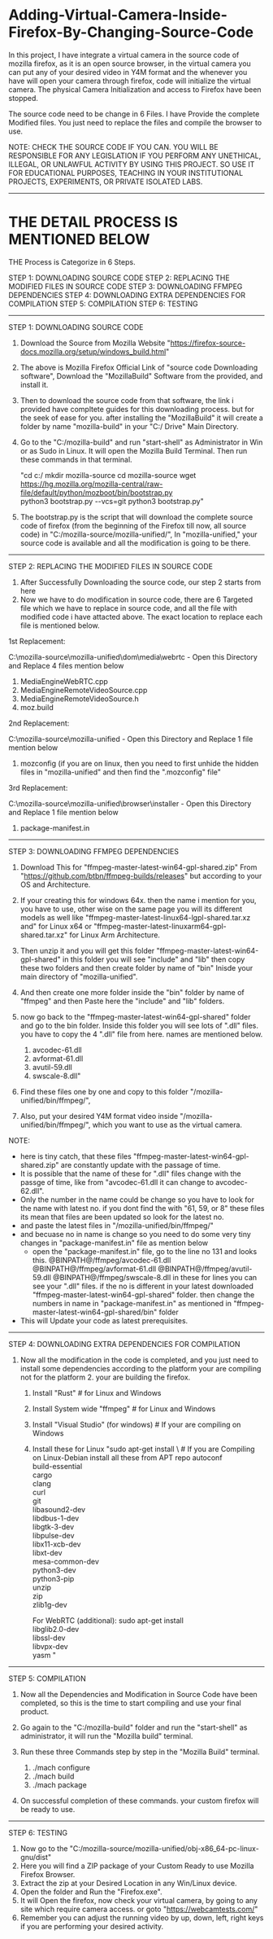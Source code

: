 # Adding-Virtual-Camera-Inside-Firefox-By-Changing-Source-Code
In this project, I have integrate a virtual camera in the source code of mozilla firefox, as it is an open source browser, in the virtual camera you can put any of your desired video in Y4M format and the whenever you have will open your camera through firefox, code will initialize the virtual camera. The physical Camera Initialization and access to Firefox have been stopped.

The source code need to be change in 6 Files. I have Provide the complete Modified files. You just need to replace the files and compile the browser to use.

NOTE: CHECK THE SOURCE CODE IF YOU CAN. YOU WILL BE RESPONSIBLE FOR ANY LEGISLATION IF YOU PERFORM ANY UNETHICAL, ILLEGAL, OR UNLAWFUL ACTIVITY BY USING THIS PROJECT. SO USE IT FOR EDUCATIONAL PURPOSES, TEACHING IN YOUR INSTITUTIONAL PROJECTS, EXPERIMENTS, OR PRIVATE ISOLATED LABS.

*********************************************************

# THE DETAIL PROCESS IS MENTIONED BELOW

THE Process is Categorize in 6 Steps.

STEP 1: DOWNLOADING SOURCE CODE
STEP 2: REPLACING THE MODIFIED FILES IN SOURCE CODE
STEP 3: DOWNLOADING FFMPEG DEPENDENCIES
STEP 4: DOWNLOADING EXTRA DEPENDENCIES FOR COMPILATION
STEP 5: COMPILATION
STEP 6: TESTING

---------------------------------------------------------

STEP 1: DOWNLOADING SOURCE CODE

1. Download the Source from Mozilla Website "https://firefox-source-docs.mozilla.org/setup/windows_build.html"

2. The above is Mozilla Firefox Official Link of "source code Downloading software", Download the "MozillaBuild" Software from the provided, and install it.
3. Then to download the source code from that software, the link i provided have compltete guides for this downloading process. but for the seek of ease for you. after 
   installing the "MozillaBuild" it will create a folder by name "mozilla-build" in your "C:/ Drive" Main Directory.
4. Go to the "C:/mozilla-build" and run "start-shell" as Administrator in Win or as Sudo in Linux. It will open the Mozilla Build Terminal. Then run these commands in that terminal.

   "cd c:/
   mkdir mozilla-source
   cd mozilla-source
   wget https://hg.mozilla.org/mozilla-central/raw-file/default/python/mozboot/bin/bootstrap.py   
   python3 bootstrap.py --vcs=git
   python3 bootstrap.py"

5. The bootstrap.py is the script that will download the complete source code of firefox (from the beginning of the Firefox till now, all source code) in "C:/mozilla-source/mozilla-unified/", In "mozilla-unified," your source code is available and all the modification is going to be there.

---------------------------------------------------------

STEP 2: REPLACING THE MODIFIED FILES IN SOURCE CODE

1. After Successfully Downloading the source code, our step 2 starts from here
2. Now we have to do modification in source code, there are 6 Targeted file which we have to replace in source code, and all the file with modified code i have attacted above. The exact location to replace each file is mentioned below.

1st Replacement:

  C:\mozilla-source\mozilla-unified\dom\media\webrtc  -  Open this Directory and Replace 4 files mention below

   1) MediaEngineWebRTC.cpp
   2) MediaEngineRemoteVideoSource.cpp
   3) MediaEngineRemoteVideoSource.h
   4) moz.build
   
2nd Replacement:

  C:\mozilla-source\mozilla-unified   -  Open this Directory and Replace 1 file mention below

   1) mozconfig (if you are on linux, then you need to first unhide the hidden files in "mozilla-unified" and then find the ".mozconfig" file"

3rd Replacement:

  C:\mozilla-source\mozilla-unified\browser\installer  -  Open this Directory and Replace 1 file mention below

   1) package-manifest.in

---------------------------------------------------------

STEP 3: DOWNLOADING FFMPEG DEPENDENCIES

1. Download This for "ffmpeg-master-latest-win64-gpl-shared.zip" From "https://github.com/btbn/ffmpeg-builds/releases" but according to your OS and Architecture.
   
2. If your creating this for windows 64x. then the name i mention for you, you have to use, other wise on the same page you will its different models as well like 
   "ffmpeg-master-latest-linux64-lgpl-shared.tar.xz and" for Linux x64 or "ffmpeg-master-latest-linuxarm64-gpl-shared.tar.xz" for Linux Arm Architecture.

3. Then unzip it and you will get this folder "ffmpeg-master-latest-win64-gpl-shared" in this folder you will see "include" and "lib" then copy these two folders and then create folder by name of "bin" Inisde your main directory of "mozilla-unified".
4. And then create one more folder inside the "bin" folder by name of "ffmpeg" and then Paste here the "include" and "lib" folders.
5. now go back to the "ffmpeg-master-latest-win64-gpl-shared" folder and go to the bin folder. Inside this folder you will see lots of ".dll" files. you have to copy 
   the 4 ".dll" file from here. names are mentioned below.
   1) avcodec-61.dll
   2) avformat-61.dll
   3) avutil-59.dll
   4) swscale-8.dll"

6. Find these files one by one and copy to this folder "/mozilla-unified/bin/ffmpeg/", 

7. Also, put your desired Y4M format video inside "/mozilla-unified/bin/ffmpeg/", which you want to use as the virtual camera.

NOTE: 
 + here is tiny catch, that these files "ffmpeg-master-latest-win64-gpl-shared.zip" are constantly update with the passage of time.
 + It is possible that the name of these for ".dll" files change with the passge of time, like from "avcodec-61.dll it can change to avcodec-62.dll".
 + Only the number in the name could be change so you have to look for the name with latest no. if you dont find the with "61, 59, or 8" these files its mean that files 
   are been updated so look for the latest no.
 + and paste the latest files in "/mozilla-unified/bin/ffmpeg/"
 + and becuase no in name is change so you need to do some very tiny changes in "package-manifest.in" file as mention below
   - open the "package-manifest.in" file, go to the line no 131 and looks this.
     @BINPATH@/ffmpeg/avcodec-61.dll
     @BINPATH@/ffmpeg/avformat-61.dll
     @BINPATH@/ffmpeg/avutil-59.dll
     @BINPATH@/ffmpeg/swscale-8.dll
     in these for lines you can see your ".dll" files. if the no is different in your latest downloaded "ffmpeg-master-latest-win64-gpl-shared" folder. then change the 
     numbers in name in "package-manifest.in" as mentioned in "ffmpeg-master-latest-win64-gpl-shared/bin" folder
 + This will Update your code as latest prerequisites.


---------------------------------------------------------

STEP 4: DOWNLOADING EXTRA DEPENDENCIES FOR COMPILATION

1. Now all the modification in the code is completed, and you just need to install some dependencies according to the platform your are compiling not for the platform 2. your are building the firefox.
   1) Install "Rust"                                     # for Linux and Windows
   2) Install System wide "ffmpeg"                       # for Linux and Windows
   3) Install "Visual Studio" (for windows)              # If your are compiling on Windows
   4) Install these for Linux "sudo apt-get install \    # If you are Compiling on Linux-Debian install all these from APT repo
      autoconf \
      build-essential \
      cargo \
      clang \
      curl \
      git \
      libasound2-dev \
      libdbus-1-dev \
      libgtk-3-dev \
      libpulse-dev \
      libx11-xcb-dev \
      libxt-dev \
      mesa-common-dev \
      python3-dev \
      python3-pip \
      unzip \
      zip \
      zlib1g-dev
      
      For WebRTC (additional):
      sudo apt-get install \
      libglib2.0-dev \
      libssl-dev \
      libvpx-dev \
      yasm
      "
---------------------------------------------------------

STEP 5: COMPILATION

1. Now all the Dependencies and Modification in Source Code have been completed, so this is the time to start compiling and use your final product.
2. Go again to the "C:/mozilla-build" folder and run the "start-shell" as administrator, it will run the "Mozilla build" terminal.
3. Run these three Commands step by step in the "Mozilla Build" terminal.
   1) ./mach configure
   2) ./mach build
   3) ./mach package

4. On successful completion of these commands. your custom firefox will be ready to use. 

---------------------------------------------------------

STEP 6: TESTING

1. Now go to the "C:/mozilla-source/mozilla-unified/obj-x86_64-pc-linux-gnu/dist"
2. Here you will find a ZIP package of your Custom Ready to use Mozilla Firefox Browser.
3. Extract the zip at your Desired Location in any Win/Linux device.
4. Open the folder and Run the "Firefox.exe".
5. It will Open the firefox, now check your virtual camera, by going to any site which require camera access. or goto "https://webcamtests.com/"
6. Remember you can adjust the running video by up, down, left, right keys if you are performing your desired activity.
  


